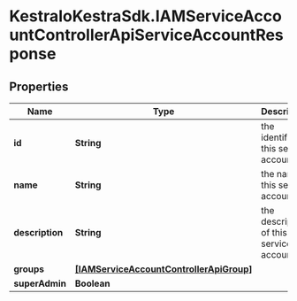 # KestraIoKestraSdk.IAMServiceAccountControllerApiServiceAccountResponse

## Properties

Name | Type | Description | Notes
------------ | ------------- | ------------- | -------------
**id** | **String** | the identifier of this service account. | 
**name** | **String** | the name of this service account. | 
**description** | **String** | the description of this service account. | 
**groups** | [**[IAMServiceAccountControllerApiGroup]**](IAMServiceAccountControllerApiGroup.md) |  | 
**superAdmin** | **Boolean** |  | 


